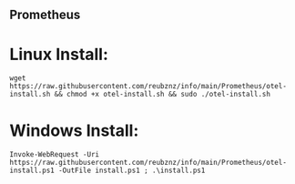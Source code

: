 ## Prometheus

# Linux Install:
`wget https://raw.githubusercontent.com/reubznz/info/main/Prometheus/otel-install.sh && chmod +x otel-install.sh && sudo ./otel-install.sh`

# Windows Install:
`Invoke-WebRequest -Uri https://raw.githubusercontent.com/reubznz/info/main/Prometheus/otel-install.ps1 -OutFile install.ps1 ; .\install.ps1`
